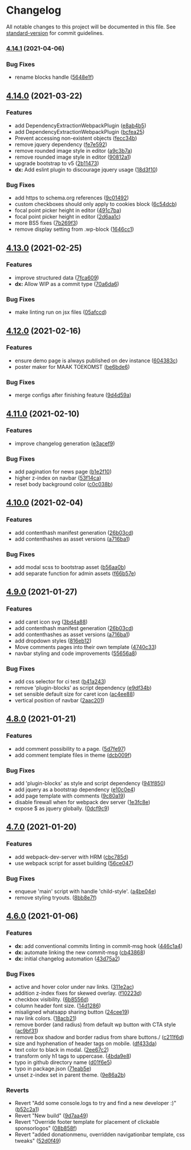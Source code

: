 # Changelog

All notable changes to this project will be documented in this file. See [standard-version](https://github.com/conventional-changelog/standard-version) for commit guidelines.

### [4.14.1](https://github.com/greenpeace/planet4-child-theme-netherlands/compare/v4.14.0...v4.14.1) (2021-04-06)


### Bug Fixes

* rename blocks handle ([5648e1f](https://github.com/greenpeace/planet4-child-theme-netherlands/commit/5648e1fb01ed6b8a81e1c3f4036f34ace214b7c6))

## [4.14.0](https://github.com/greenpeace/planet4-child-theme-netherlands/compare/v4.13.0...v4.14.0) (2021-03-22)


### Features

* add DependencyExtractionWebpackPlugin ([e8ab4b5](https://github.com/greenpeace/planet4-child-theme-netherlands/commit/e8ab4b5d38e2eb531b5e2e2cb4ecf3ad903b76fb))
* add DependencyExtractionWebpackPlugin ([bcfea25](https://github.com/greenpeace/planet4-child-theme-netherlands/commit/bcfea25f916f0f8cd6f9485afda134be0ccb6a69))
* Prevent accessing non-existent objects ([fecc34b](https://github.com/greenpeace/planet4-child-theme-netherlands/commit/fecc34b869dfd632743d6804ea093b21268d558d))
* remove jquery dependency ([fe7e592](https://github.com/greenpeace/planet4-child-theme-netherlands/commit/fe7e5928ccc1c771fc0a79859c682cee8a51c7fa))
* remove rounded image style in editor ([a9c3b7a](https://github.com/greenpeace/planet4-child-theme-netherlands/commit/a9c3b7ad1c23d15e3f6839f281d17b89b3c3a877))
* remove rounded image style in editor ([90812a1](https://github.com/greenpeace/planet4-child-theme-netherlands/commit/90812a11674d0591186874b2c2c1a5ab1b910582))
* upgrade bootstrap to v5 ([2b11473](https://github.com/greenpeace/planet4-child-theme-netherlands/commit/2b11473a4ecb36774324723e79d179f918e5b3a5))
* **dx:** Add eslint plugin to discourage jquery usage ([18d3f10](https://github.com/greenpeace/planet4-child-theme-netherlands/commit/18d3f108c77bac49560f7232ca24a6c8e57a4393))


### Bug Fixes

* add https to schema.org references ([9c01492](https://github.com/greenpeace/planet4-child-theme-netherlands/commit/9c014924dcf17895ef41c3c47f760cbf4434f03b))
* custom checkboxes should only apply to cookies block ([6c54dcb](https://github.com/greenpeace/planet4-child-theme-netherlands/commit/6c54dcb42454e5af0cf0cff800216ccf3202f049))
* focal point picker height in editor ([491c7ba](https://github.com/greenpeace/planet4-child-theme-netherlands/commit/491c7ba915c7ba7938f9a2ebd27796bb7b489344))
* focal point picker height in editor ([2d6aa1c](https://github.com/greenpeace/planet4-child-theme-netherlands/commit/2d6aa1c6db83c52856226cbe82a8980663cf6c5c))
* more BS5 fixes ([7b269f3](https://github.com/greenpeace/planet4-child-theme-netherlands/commit/7b269f31a128234b6fbeffb71f419890b4579828))
* remove display setting from .wp-block ([1646cc1](https://github.com/greenpeace/planet4-child-theme-netherlands/commit/1646cc15e2dca8e8e45b59432bc68e8e4e571ae9))

## [4.13.0](https://github.com/greenpeace/planet4-child-theme-netherlands/compare/v4.12.0...v4.13.0) (2021-02-25)


### Features

* improve structured data ([7fca609](https://github.com/greenpeace/planet4-child-theme-netherlands/commit/7fca6090b0d265b51ba4f931f80077381a999c7a))
* **dx:** Allow WIP as a commit type ([70a6da6](https://github.com/greenpeace/planet4-child-theme-netherlands/commit/70a6da673e1b0413cec5117f22ec5c16a9b19130))


### Bug Fixes

* make linting run on jsx files ([05afccd](https://github.com/greenpeace/planet4-child-theme-netherlands/commit/05afccd409b34e86c79d8826fe50ff5cfe13528f))

## [4.12.0](https://github.com/greenpeace/planet4-child-theme-netherlands/compare/v4.11.0...v4.12.0) (2021-02-16)


### Features

* ensure demo page is always published on dev instance ([604383c](https://github.com/greenpeace/planet4-child-theme-netherlands/commit/604383c83706a8578d067a17959e284986a86235))
* poster maker for MAAK TOEKOMST ([be6bde6](https://github.com/greenpeace/planet4-child-theme-netherlands/commit/be6bde63003f4949db4969ca56c79fe5842970f1))


### Bug Fixes

* merge configs after finishing feature ([9d4d59a](https://github.com/greenpeace/planet4-child-theme-netherlands/commit/9d4d59ae7c0327fb50be59427ea9afe8fcdab9b9))

## [4.11.0](https://github.com/greenpeace/planet4-child-theme-netherlands/compare/v4.7.0...v4.11.0) (2021-02-10)


### Features





* improve changelog generation ([e3acef9](https://github.com/greenpeace/planet4-child-theme-netherlands/commit/e3acef9116382dac02a369c15eafa0b40b203896))



### Bug Fixes
* add pagination for news page ([b1e2f10](https://github.com/greenpeace/planet4-child-theme-netherlands/commit/b1e2f10e83363932ad934d31e1f2105f983d2af3))
* higher z-index on navbar ([53f14ca](https://github.com/greenpeace/planet4-child-theme-netherlands/commit/53f14ca5fed046b1fc8e0e4a578f6e6c3792c55a))
* reset body background color ([c0c038b](https://github.com/greenpeace/planet4-child-theme-netherlands/commit/c0c038b4a6186711ef9f1d763a1f9da0090a628b))

## [4.10.0](https://github.com/greenpeace/planet4-child-theme-netherlands/compare/v4.7.0...v4.10.0) (2021-02-04)


### Features

* add contenthash manifest generation ([26b03cd](https://github.com/greenpeace/planet4-child-theme-netherlands/commit/26b03cd9356480ee5d361722258bee7170dbe70b))
* add contenthashes as asset versions ([a716ba1](https://github.com/greenpeace/planet4-child-theme-netherlands/commit/a716ba11fe7c118d901baddadbe12f664569cc8f))


### Bug Fixes

* add modal scss to bootstrap asset ([b56aa0b](https://github.com/greenpeace/planet4-child-theme-netherlands/commit/b56aa0b86b836c64281939cbc6026bdd8abdade4))
* add separate function for admin assets ([f66b57e](https://github.com/greenpeace/planet4-child-theme-netherlands/commit/f66b57ee22d3d260f52ded6b232452a43c73179b))

## [4.9.0](https://www.github.com/greenpeace/planet4-child-theme-netherlands/compare/v4.8.0...v4.9.0) (2021-01-27)


### Features

* add caret icon svg ([3bd4a88](https://www.github.com/greenpeace/planet4-child-theme-netherlands/commit/3bd4a8850f96683bbcdd4cd6b724d135de306dc5))
* add contenthash manifest generation ([26b03cd](https://www.github.com/greenpeace/planet4-child-theme-netherlands/commit/26b03cd9356480ee5d361722258bee7170dbe70b))
* add contenthashes as asset versions ([a716ba1](https://www.github.com/greenpeace/planet4-child-theme-netherlands/commit/a716ba11fe7c118d901baddadbe12f664569cc8f))
* add dropdown styles ([816eb12](https://www.github.com/greenpeace/planet4-child-theme-netherlands/commit/816eb12d372b5ac8908236284e88fe8c18b97586))
* Move comments pages into their own template ([4740c33](https://www.github.com/greenpeace/planet4-child-theme-netherlands/commit/4740c33970fc737f73387d8e72ee11344c56620b))
* navbar styling and code improvements ([55656a8](https://www.github.com/greenpeace/planet4-child-theme-netherlands/commit/55656a81240c31a24adf5f3234d995a38dccac02))


### Bug Fixes

* add css selector for ci test ([b41a243](https://www.github.com/greenpeace/planet4-child-theme-netherlands/commit/b41a243b3eeba2d9ef2ea29327c242e8b48a7781))
* remove 'plugin-blocks' as script dependency ([e9df34b](https://www.github.com/greenpeace/planet4-child-theme-netherlands/commit/e9df34bbb6452c62784ef282cb7597575d52e6ca))
* set sensible default size for caret icon ([ac4ee88](https://www.github.com/greenpeace/planet4-child-theme-netherlands/commit/ac4ee881a7b543f8900315221a6cb00b61d0ee14))
* vertical position of navbar ([2aac201](https://www.github.com/greenpeace/planet4-child-theme-netherlands/commit/2aac20114959405ce884fcd512d724c7931c43ac))

## [4.8.0](https://www.github.com/greenpeace/planet4-child-theme-netherlands/compare/v4.7.0...v4.8.0) (2021-01-21)


### Features

* add comment possibility to a page. ([5d7fe97](https://www.github.com/greenpeace/planet4-child-theme-netherlands/commit/5d7fe9793b965be90d81b0cac326bafb23eb4a14))
* add comment template files in theme ([dcb009f](https://www.github.com/greenpeace/planet4-child-theme-netherlands/commit/dcb009f47a4e643e44cb11987888ef61ec821ce7))


### Bug Fixes

* add 'plugin-blocks' as style and script dependency ([941f850](https://www.github.com/greenpeace/planet4-child-theme-netherlands/commit/941f850062aeb4271447423683f1c4470a5d560a))
* add jquery as a bootstrap dependency ([e10c0e4](https://www.github.com/greenpeace/planet4-child-theme-netherlands/commit/e10c0e48a68c8ad42d52b4842f635b51ff2685db))
* add page template with comments ([9c80a19](https://www.github.com/greenpeace/planet4-child-theme-netherlands/commit/9c80a19a1da7575ce1084c748baf66aefaaabd5b))
* disable firewall when for webpack dev server ([1e3fc8e](https://www.github.com/greenpeace/planet4-child-theme-netherlands/commit/1e3fc8e30fa1a51106ba6e5d0341baac203fd3d3))
* expose $ as jquery globally. ([0dcf9c9](https://www.github.com/greenpeace/planet4-child-theme-netherlands/commit/0dcf9c98ef6ed2d8b4a0ebdd13f61dfed2c4bbbf))

## [4.7.0](https://www.github.com/greenpeace/planet4-child-theme-netherlands/compare/v4.6.0...v4.7.0) (2021-01-20)


### Features

* add webpack-dev-server with HRM ([cbc785d](https://www.github.com/greenpeace/planet4-child-theme-netherlands/commit/cbc785dcc1b95b467aafc42fc86dbc4227f0f8bc))
* use webpack script for asset building ([56ce047](https://www.github.com/greenpeace/planet4-child-theme-netherlands/commit/56ce0474e230e2d54507c2834ce6396e62fc5764))


### Bug Fixes

* enqueue 'main' script with handle 'child-style'. ([a4be04e](https://www.github.com/greenpeace/planet4-child-theme-netherlands/commit/a4be04e016dcb9283d474b056b63b2f071336bf5))
* remove styling tryouts. ([8bb8e7f](https://www.github.com/greenpeace/planet4-child-theme-netherlands/commit/8bb8e7f68c89a54ba2b0e18a7b64ea33e2c618e6))

## [4.6.0](https://www.github.com/greenpeace/planet4-child-theme-netherlands/compare/v4.5.0...v4.6.0) (2021-01-06)


### Features

* **dx:** add conventional commits linting in commit-msg hook ([446c1a4](https://www.github.com/greenpeace/planet4-child-theme-netherlands/commit/446c1a4684a12b360b0bb72411383f0be5e57569))
* **dx:** automate linking the new commit-msg ([cb43868](https://www.github.com/greenpeace/planet4-child-theme-netherlands/commit/cb43868a145fe2a6c8b901c080d42d74ad6d9fc3))
* **dx:** initial changelog automation ([43d75a2](https://www.github.com/greenpeace/planet4-child-theme-netherlands/commit/43d75a20357110dfd81726f502584bc6dafe0a81))


### Bug Fixes

* active and hover color under nav links. ([311e2ac](https://www.github.com/greenpeace/planet4-child-theme-netherlands/commit/311e2ac9b9424c3f194b2815c3c9fb6540713986))
* addition z-index fixes for skewed overlay. ([f10223d](https://www.github.com/greenpeace/planet4-child-theme-netherlands/commit/f10223d73f5aa4567dc537f3982f973c2d4cdc40))
* checkbox visibility. ([6b8556d](https://www.github.com/greenpeace/planet4-child-theme-netherlands/commit/6b8556dec180e882965dda0f5a8e701d3445024f))
* column header font size. ([14d1286](https://www.github.com/greenpeace/planet4-child-theme-netherlands/commit/14d1286ab453e235f7eeeecaf7b086e940a0b3cc))
* misaligned whatsapp sharing button ([24cee19](https://www.github.com/greenpeace/planet4-child-theme-netherlands/commit/24cee19655dabbf575b2df4adabed26e9b5f7f2c))
* nav link colors. ([18acb21](https://www.github.com/greenpeace/planet4-child-theme-netherlands/commit/18acb2106ebbb238522bc7d5d91b81077fcbf460))
* remove border (and radius) from default wp button with CTA style  ([ac9bf31](https://www.github.com/greenpeace/planet4-child-theme-netherlands/commit/ac9bf31a6a5a7b2062e95689f1ae0052eb07fe51))
* remove box shadow and border radius from share buttons./ ([c211f6d](https://www.github.com/greenpeace/planet4-child-theme-netherlands/commit/c211f6d3f75606e51dd69e2d6d5e54b48c75349e))
* size and hyphenation of header tags on mobile. ([df433da](https://www.github.com/greenpeace/planet4-child-theme-netherlands/commit/df433da6f2e1006423471e0f0fa965fcdde4c89c))
* text color to black in modal. ([2ee67c2](https://www.github.com/greenpeace/planet4-child-theme-netherlands/commit/2ee67c29dab0edc825fcf262bcdf66429aa1f67d))
* transform only h1 tags to uppercase. ([4bda9e8](https://www.github.com/greenpeace/planet4-child-theme-netherlands/commit/4bda9e8efed92f11e4ab9d2fb075b7e435424c04))
* typo in github directory name ([d01f6e5](https://www.github.com/greenpeace/planet4-child-theme-netherlands/commit/d01f6e54dec155dfe80b2e1047756b8608473b6e))
* typo in package.json ([71eab5e](https://www.github.com/greenpeace/planet4-child-theme-netherlands/commit/71eab5e18bf49809c0bd430842c3e703045c9a79))
* unset z-index set in parent theme. ([9e86a2b](https://www.github.com/greenpeace/planet4-child-theme-netherlands/commit/9e86a2b95c6a361d72695f47ce726391158aa640))


### Reverts

* Revert "Add some console.logs to try and find a new developer :)" ([b52c2a1](https://www.github.com/greenpeace/planet4-child-theme-netherlands/commit/b52c2a195684839167aab002d4088b8896d2efe3))
* Revert "New build" ([9d7aa49](https://www.github.com/greenpeace/planet4-child-theme-netherlands/commit/9d7aa494c46e3300169edb4f35079f052612e415))
* Revert "Override footer template for placement of clickable sponsorlogos" ([08b858f](https://www.github.com/greenpeace/planet4-child-theme-netherlands/commit/08b858f5ffd19fa827df918f8acf7a656d3ebc9e))
* Revert "added donationmenu, overridden navigationbar template, css tweaks" ([52d0f49](https://www.github.com/greenpeace/planet4-child-theme-netherlands/commit/52d0f4905ee82e31e09c938909824b5363c08839))
